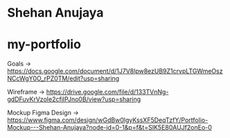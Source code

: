 # Shehan Anujaya
# my-portfolio

Goals -> https://docs.google.com/document/d/1J7V8lpw8ezUB9Z1crvpLTGWmeOszNCcWgY0O_rPZ0TM/edit?usp=sharing

Wireframe -> https://drive.google.com/file/d/133TVnNg-gdDFuvKrVzoIe2cfiIPJno0B/view?usp=sharing

Mockup Figma Design -> https://www.figma.com/design/wGdBw0lgyKssXF5DeqTzfY/Portfolio-Mockup---Shehan-Anujaya?node-id=0-1&p=f&t=SIK5E80AUJf2onEo-0
